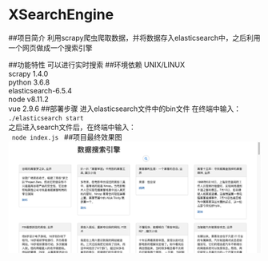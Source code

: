 # XSearchEngine
##项目简介
利用scrapy爬虫爬取数据，并将数据存入elasticsearch中，之后利用一个网页做成一个搜索引擎

##功能特性
可以进行实时搜索
##环境依赖
UNIX/LINUX   
scrapy 1.4.0  
python 3.6.8  
elasticsearch-6.5.4  
node v8.11.2  
vue 2.9.6 
##部署步骤
进入elasticsearch文件中的bin文件 在终端中输入： 
<code>
./elasticsearch start
</code>  
之后进入search文件后，在终端中输入：  
<code>
node index.js
</code>
##项目最终效果图
![Alt text](image/demo.png)